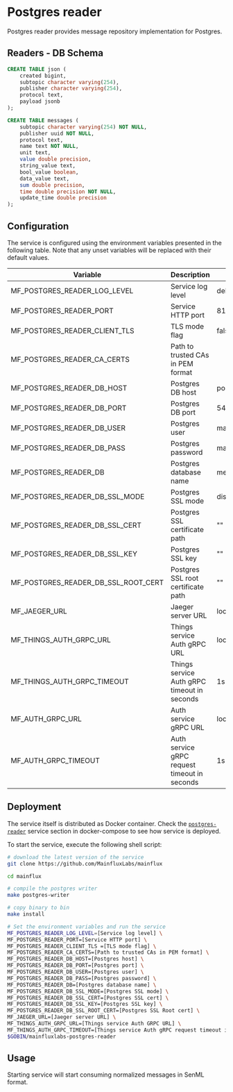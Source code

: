 # Postgres reader

Postgres reader provides message repository implementation for Postgres.

## Readers - DB Schema

```sql
CREATE TABLE json (
    created bigint,
    subtopic character varying(254),
    publisher character varying(254),
    protocol text,
    payload jsonb
);

CREATE TABLE messages (
    subtopic character varying(254) NOT NULL,
    publisher uuid NOT NULL,
    protocol text,
    name text NOT NULL,
    unit text,
    value double precision,
    string_value text,
    bool_value boolean,
    data_value text,
    sum double precision,
    time double precision NOT NULL,
    update_time double precision
);
```

## Configuration

The service is configured using the environment variables presented in the
following table. Note that any unset variables will be replaced with their
default values.

| Variable                            | Description                                  | Default        |
|-------------------------------------|----------------------------------------------|----------------|
| MF_POSTGRES_READER_LOG_LEVEL        | Service log level                            | debug          |
| MF_POSTGRES_READER_PORT             | Service HTTP port                            | 8180           |
| MF_POSTGRES_READER_CLIENT_TLS       | TLS mode flag                                | false          |
| MF_POSTGRES_READER_CA_CERTS         | Path to trusted CAs in PEM format            |                |
| MF_POSTGRES_READER_DB_HOST          | Postgres DB host                             | postgres       |
| MF_POSTGRES_READER_DB_PORT          | Postgres DB port                             | 5432           |
| MF_POSTGRES_READER_DB_USER          | Postgres user                                | mainflux       |
| MF_POSTGRES_READER_DB_PASS          | Postgres password                            | mainflux       |
| MF_POSTGRES_READER_DB               | Postgres database name                       | messages       |
| MF_POSTGRES_READER_DB_SSL_MODE      | Postgres SSL mode                            | disabled       |
| MF_POSTGRES_READER_DB_SSL_CERT      | Postgres SSL certificate path                | ""             |
| MF_POSTGRES_READER_DB_SSL_KEY       | Postgres SSL key                             | ""             |
| MF_POSTGRES_READER_DB_SSL_ROOT_CERT | Postgres SSL root certificate path           | ""             |
| MF_JAEGER_URL                       | Jaeger server URL                            | localhost:6831 |
| MF_THINGS_AUTH_GRPC_URL             | Things service Auth gRPC URL                 | localhost:8183 |
| MF_THINGS_AUTH_GRPC_TIMEOUT         | Things service Auth gRPC timeout in seconds  | 1s             |
| MF_AUTH_GRPC_URL                    | Auth service gRPC URL                        | localhost:8181 |
| MF_AUTH_GRPC_TIMEOUT                | Auth service gRPC request timeout in seconds | 1s             |

## Deployment

The service itself is distributed as Docker container. Check the [`postgres-reader`](https://github.com/MainfluxLabs/mainflux/blob/master/docker/addons/postgres-reader/docker-compose.yml#L17-L41) service section in 
docker-compose to see how service is deployed.

To start the service, execute the following shell script:

```bash
# download the latest version of the service
git clone https://github.com/MainfluxLabs/mainflux

cd mainflux

# compile the postgres writer
make postgres-writer

# copy binary to bin
make install

# Set the environment variables and run the service
MF_POSTGRES_READER_LOG_LEVEL=[Service log level] \
MF_POSTGRES_READER_PORT=[Service HTTP port] \
MF_POSTGRES_READER_CLIENT_TLS =[TLS mode flag] \
MF_POSTGRES_READER_CA_CERTS=[Path to trusted CAs in PEM format] \
MF_POSTGRES_READER_DB_HOST=[Postgres host] \
MF_POSTGRES_READER_DB_PORT=[Postgres port] \
MF_POSTGRES_READER_DB_USER=[Postgres user] \
MF_POSTGRES_READER_DB_PASS=[Postgres password] \
MF_POSTGRES_READER_DB=[Postgres database name] \
MF_POSTGRES_READER_DB_SSL_MODE=[Postgres SSL mode] \
MF_POSTGRES_READER_DB_SSL_CERT=[Postgres SSL cert] \
MF_POSTGRES_READER_DB_SSL_KEY=[Postgres SSL key] \
MF_POSTGRES_READER_DB_SSL_ROOT_CERT=[Postgres SSL Root cert] \
MF_JAEGER_URL=[Jaeger server URL] \
MF_THINGS_AUTH_GRPC_URL=[Things service Auth GRPC URL] \
MF_THINGS_AUTH_GRPC_TIMEOUT=[Things service Auth gRPC request timeout in seconds] \
$GOBIN/mainfluxlabs-postgres-reader
```

## Usage

Starting service will start consuming normalized messages in SenML format.
